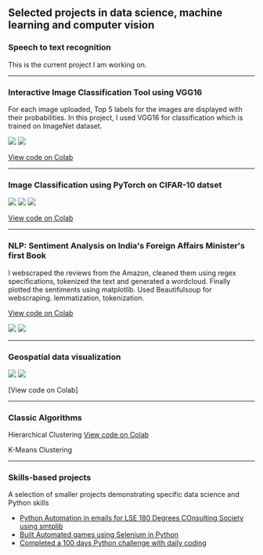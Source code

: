 ## Selected projects in data science, machine learning and computer vision

### Speech to text recognition 

This is the current project I am working on. 

---

### Interactive Image Classification Tool using VGG16

For each image uploaded, Top 5 labels for the images are displayed with their probabilities. In this project, I used VGG16 for classification which is trained on ImageNet dataset.

[![](https://img.shields.io/badge/Python-white?logo=Python)](#) [![](https://img.shields.io/badge/Jupyter-white?logo=Jupyter)](#)

[View code on Colab](https://colab.research.google.com/drive/1c1vrtcP-dPXyx8yLOV-eZ-41zp8xFooc?usp=sharing)

---

### Image Classification using PyTorch on CIFAR-10 datset

[![](https://img.shields.io/badge/Python-white?logo=Python)](#) [![](https://img.shields.io/badge/Jupyter-white?logo=Jupyter)](#) [![](https://img.shields.io/badge/PyTorch-white?logo=pytorch)](#)

[View code on Colab](https://colab.research.google.com/drive/19RLDS4zTxGW7AOs_URwUd7XhOTd_guvO?usp=sharing)

---

### NLP: Sentiment Analysis on India's Foreign Affairs Minister's first Book 

I webscraped the reviews from the Amazon, cleaned them using regex specifications, tokenized the text and generated a wordcloud. Finally plotted the sentiments using matplotlib. Used Beautifulsoup for webscraping. lemmatization, tokenization.

[View code on Colab](https://colab.research.google.com/drive/13BdIshN7T6oLoTnMHFib8pYzlMyFkVFp?usp=sharing)

[![](https://img.shields.io/badge/Python-white?logo=Python)](#) [![](https://img.shields.io/badge/Jupyter-white?logo=Jupyter)](#)

---

### Geospatial data visualization

[![](https://img.shields.io/badge/HuggingFace_Transformers-white?logo=huggingface)](#) [![](https://img.shields.io/badge/R-white?logo=R)](#) 

[View code on Colab]

---
### Classic Algorithms 

Hierarchical Clustering  [View code on Colab](https://colab.research.google.com/drive/1_MYj3caH_BZQ7Ja-fRK4eYNItR_GkAxB?usp=sharing)

K-Means Clustering 

--- 

### Skills-based projects 
A selection of smaller projects demonstrating specific data science and Python skills 

- [Python Automation in emails for LSE 180 Degrees COnsulting Society using smtplib](#)
- [Built Automated games using Selenium in Python](#)
- [Completed a 100 days Python challenge with daily coding](#)


